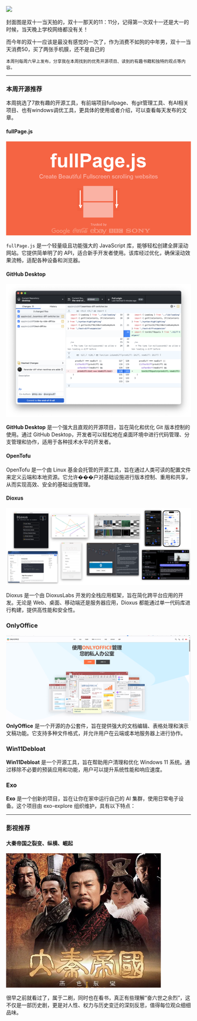 <img src="https://img.picui.cn/free/2024/11/15/6736ec3362b8e.png" width="400" />

封面图是双十一当天拍的，双十一那天的11：11分，记得第一次双十一还是大一的时候，当天晚上学校网络都没有关！

而今年的双十一应该是最没有感觉的一次了，作为消费不如狗的中年男，双十一当天消费50，买了两张手机膜，还不是自己的

<small>本周刊每周六早上发布，分享我在本周找到的优秀开源项目、读到的有趣书籍和独特的观点等内容。</small>

---

### 本周开源推荐

本周挑选了7款有趣的开源工具，有前端项目fullpage、有git管理工具、有AI相关项目、也有windows调优工具，更具体的使用或者介绍，可以查看每天发布的文章。

#### fullPage.js

![](image-3.png)

`fullPage.js` 是一个轻量级且功能强大的 JavaScript 库，能够轻松创建全屏滚动网站。它提供简单明了的 API，适合新手开发者使用。该库经过优化，确保滚动效果流畅，适配各种设备和浏览器。


#### GitHub Desktop
![](image-2.png)

**GitHub Desktop** 是一个强大且直观的开源项目，旨在简化和优化 Git 版本控制的使用。通过 GitHub Desktop，开发者可以轻松地在桌面环境中进行代码管理、分支管理和协作，适用于各种技术水平的开发者。


#### OpenTofu

OpenTofu 是一个由 Linux 基金会托管的开源工具，旨在通过人类可读的配置文件来定义云端和本地资源。它允许���户对基础设施进行版本控制、重用和共享，从而实现高效、安全的基础设施管理。


#### Dioxus

![](./image.png)

Dioxus 是一个由 DioxusLabs 开发的全栈应用框架，旨在简化跨平台应用的开发。无论是 Web、桌面、移动端还是服务器应用，Dioxus 都能通过单一代码库进行构建，提供高性能和安全性。

### OnlyOffice
![](image-1.png)
**OnlyOffice** 是一个开源的办公套件，旨在提供强大的文档编辑、表格处理和演示文稿功能。它支持多种文件格式，并允许用户在云端或本地服务器上进行协作。


### Win11Debloat

**Win11Debloat** 是一个开源工具，旨在帮助用户清理和优化 Windows 11 系统。通过移除不必要的预装应用和功能，用户可以提升系统性能和响应速度。

### Exo

**Exo** 是一个创新的项目，旨在让你在家中运行自己的 AI 集群，使用日常电子设备。这个项目由 exo-explore 组织维护，具有以下特点：

---

### 影视推荐

#### 大秦帝国之裂变、纵横、崛起

![](image-4.png)

很早之前就看过了，属于二刷，同时也在看书，真正有些理解“奋六世之余烈”，这不仅是一部历史剧，更是对人性、权力与历史变迁的深刻反思，值得每位观众细细品味。



